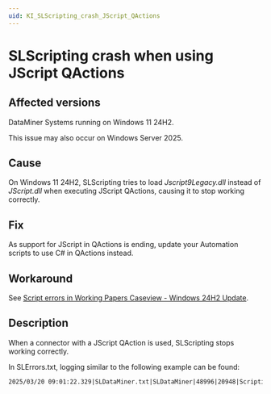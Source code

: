 ```yaml
---
uid: KI_SLScripting_crash_JScript_QActions
---
```


# SLScripting crash when using JScript QActions

## Affected versions

DataMiner Systems running on Windows 11 24H2.

This issue may also occur on Windows Server 2025.

## Cause

On Windows 11 24H2, SLScripting tries to load *Jscript9Legacy.dll* instead of *JScript.dll* when executing JScript QActions, causing it to stop working correctly.

## Fix

As support for JScript in QActions is ending, update your Automation scripts to use C# in QActions instead.

## Workaround

See [Script errors in Working Papers Caseview - Windows 24H2 Update](https://my.caseware.com/s/article/Script-errors-in-Working-Papers-Windows-24H2-Update?language=en_US).

## Description

When a connector with a JScript QAction is used, SLScripting stops working correctly.

In SLErrors.txt, logging similar to the following example can be found:

```txt
2025/03/20 09:01:22.329|SLDataMiner.txt|SLDataMiner|48996|20948|ScriptingProcess::GetScriptingStreamFromFactory|ERR|-1|The SLScripting process seems to have crashed, removing the instance for index [0] so a new one will be created: The remote procedure call failed. (hr = 0x800706BE)
```
